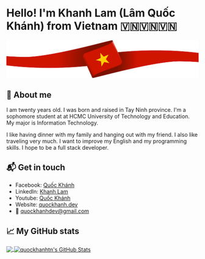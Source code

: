 # Hello! I'm Khanh Lam (Lâm Quốc Khánh) from Vietnam 🇻🇳🇻🇳🇻🇳
![Vietnam wide flag](https://github.com/quockhanhtn/quockhanhtn/blob/master/img/vietnam-wide-flag.png)

## 🔴 About me

I am twenty years old. I was born and raised in Tay Ninh province. I'm a sophomore student at at HCMC University of Technology and Education. My major is Information Technology.

I like having dinner with my family and hanging out with my friend. I also like traveling very much. I want to improve my English and my programming skills. I hope to be a full stack developer.



## 📬 Get in touch
- Facebook: [Quốc Khánh](http://facebook.com/profile.php?id=100004367534716)
- LinkedIn: [Khanh Lam](https://www.linkedin.com/in/lamquockhanh)
- Youtube: [Quốc Khánh](https://www.youtube.com/channel/UCmhjCVQCe69Z68Fc6zsifAQ)
- Website: [quockhanh.dev](https://quockhanh.dev)
- :email: [quockhanhdev@gmail.com](mailto:quockhanhdev@gmail.com)



## &#x1f4c8; My GitHub stats

<a href="https://github.com/quockhanhtn/quockhanhtn">
  <img align="center" src="https://github-readme-stats.vercel.app/api/top-langs/?username=quockhanhtn&hide=java,html&title_color=ffffff&text_color=c9cacc&icon_color=2bbc8a&bg_color=1d1f21" />
</a>

<a href="https://github.com/quockhanhtn/quockhanhtn">
  <img align="center" src="https://github-readme-stats.vercel.app/api?username=quockhanhtn&show_icons=true&line_height=27&count_private=true&title_color=ffffff&text_color=c9cacc&icon_color=2bbc8a&bg_color=1d1f21" alt="quockhanhtn's GitHub Stats" />
</a>

[1]: https://quockhanhtn.me/?utm_source=github.com&utm_medium=gh-profile-quockhanhtn&utm_campaign=quockhanhtn
[2]: https://www.linkedin.com/in/quockhanhtn
[3]: https://www.twitter.com/quockhanhtn
[4]: https://dev.to/quockhanhtn
[5]: https://newsletter.quockhanhtn.me?utm_source=github.com&utm_medium=gh-profile-quockhanhtn&utm_campaign=quockhanhtn
